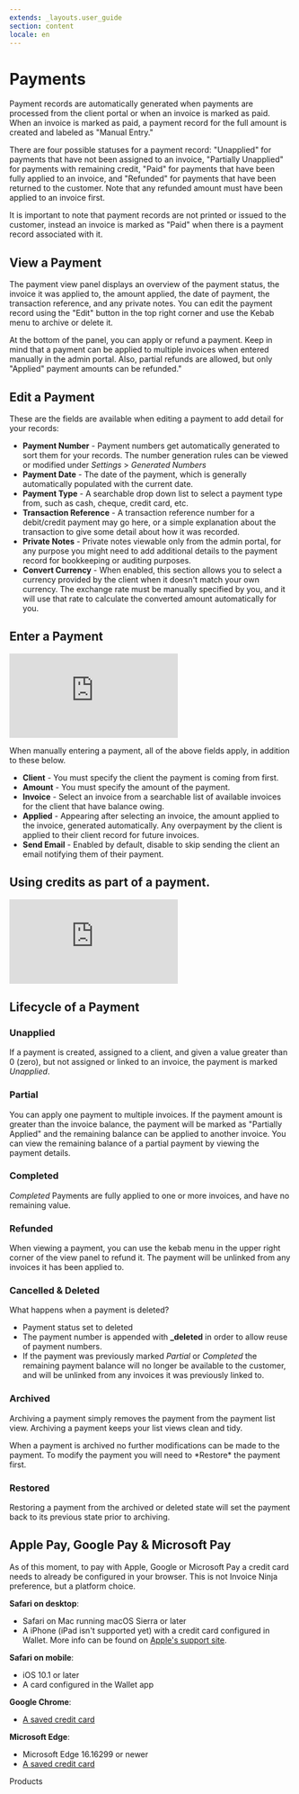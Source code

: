 ```yaml
---
extends: _layouts.user_guide 
section: content
locale: en
---
```


# Payments

Payment records are automatically generated when payments are processed from the client portal or when an invoice is marked as paid. When an invoice is marked as paid, a payment record for the full amount is created and labeled as "Manual Entry."

There are four possible statuses for a payment record: "Unapplied" for payments that have not been assigned to an invoice, "Partially Unapplied" for payments with remaining credit, "Paid" for payments that have been fully applied to an invoice, and "Refunded" for payments that have been returned to the customer. Note that any refunded amount must have been applied to an invoice first.

It is important to note that payment records are not printed or issued to the customer, instead an invoice is marked as "Paid" when there is a payment record associated with it.
## View a Payment

The payment view panel displays an overview of the payment status, the invoice it was applied to, the amount applied, the date of payment, the transaction reference, and any private notes. You can edit the payment record using the "Edit" button in the top right corner and use the Kebab menu to archive or delete it.

At the bottom of the panel, you can apply or refund a payment. Keep in mind that a payment can be applied to multiple invoices when entered manually in the admin portal. Also, partial refunds are allowed, but only "Applied" payment amounts can be refunded."

## Edit a Payment

These are the fields are available when editing a payment to add detail for your records:

* **Payment Number** - Payment numbers get automatically generated to sort them for your records.  The number generation rules can be viewed or modified under *Settings* > *Generated Numbers*
* **Payment Date** - The date of the payment, which is generally automatically populated with the current date.
* **Payment Type** - A searchable drop down list to select a payment type from, such as cash, cheque, credit card, etc.
* **Transaction Reference** - A transaction reference number for a debit/credit payment may go here, or a simple explanation about the transaction to give some detail about how it was recorded.
* **Private Notes** - Private notes viewable only from the admin portal, for any purpose you might need to add additional details to the payment record for bookkeeping or auditing purposes.
* **Convert Currency** - When enabled, this section allows you to select a currency provided by the client when it doesn't match your own currency.  The exchange rate must be manually specified by you, and it will use that rate to calculate the converted amount automatically for you.

## Enter a Payment

<div class="video_container">
<iframe class="video" src="https://www.youtube.com/embed/anX9l3MF-Ws" title="YouTube video player" frameborder="0" allow="accelerometer; autoplay; clipboard-write; encrypted-media; gyroscope; picture-in-picture" allowfullscreen></iframe>
</div>

When manually entering a payment, all of the above fields apply, in addition to these below.

* **Client** - You must specify the client the payment is coming from first.
* **Amount** - You must specify the amount of the payment.
* **Invoice** - Select an invoice from a searchable list of available invoices for the client that have balance owing.
* **Applied** - Appearing after selecting an invoice, the amount applied to the invoice, generated automatically.  Any overpayment by the client is applied to their client record for future invoices.
* **Send Email** - Enabled by default, disable to skip sending the client an email notifying them of their payment.

## Using credits as part of a payment.
<div class="video_container">
<iframe class="video" src="https://www.youtube.com/embed/74v04u4Ma1M" title="YouTube video player" frameborder="0" allow="accelerometer; autoplay; clipboard-write; encrypted-media; gyroscope; picture-in-picture" allowfullscreen></iframe>
</div>

## Lifecycle of a Payment

### Unapplied

If a payment is created, assigned to a client, and given a value greater than 0 (zero), but not assigned or linked to an invoice, the payment is marked *Unapplied*.

### Partial

You can apply one payment to multiple invoices. If the payment amount is greater than the invoice balance, the payment will be marked as "Partially Applied" and the remaining balance can be applied to another invoice. You can view the remaining balance of a partial payment by viewing the payment details.

### Completed

*Completed* Payments are fully applied to one or more invoices, and have no remaining value.

### Refunded

When viewing a payment, you can use the kebab menu in the upper right corner of the view panel to refund it.  The payment will be unlinked from any invoices it has been applied to.

### Cancelled & Deleted

What happens when a payment is deleted?

* Payment status set to deleted
* The payment number is appended with <b>_deleted</b> in order to allow reuse of payment numbers.
* If the payment was previously marked *Partial* or *Completed* the remaining payment balance will no longer be available to the customer, and will be unlinked from any invoices it was previously linked to.

### Archived

Archiving a payment simply removes the payment from the payment list view. Archiving a payment keeps your list views clean and tidy.

<x-warning>
When a payment is archived no further modifications can be made to the payment. To modify the payment you will need to *Restore* the payment first.
</x-warning>

### Restored

Restoring a payment from the archived or deleted state will set the payment back to its previous state prior to archiving.

## Apple Pay, Google Pay & Microsoft Pay
As of this moment, to pay with Apple, Google or Microsoft Pay a credit card needs to already be configured in your browser. This is not Invoice Ninja preference, but a platform choice.

**Safari on desktop**:

- Safari on Mac running macOS Sierra or later
- A iPhone (iPad isn't supported yet) with a credit card configured in Wallet. More info can be found on [Apple's support site](https://support.apple.com/en-us/HT204681).

**Safari on mobile**:

- iOS 10.1 or later
- A card configured in the Wallet app

**Google Chrome**: 

- [A saved credit card](https://support.google.com/chrome/answer/142893?co=GENIE.Platform%3DDesktop&hl=en)

**Microsoft Edge**:

- Microsoft Edge 16.16299 or newer
- [A saved credit card](https://support.microsoft.com/en-us/help/4026594/microsoft-account-add-update-remove-credit-cards-and-other-ways-to-pay)

<x-next url=/en/products>Products</x-next>

